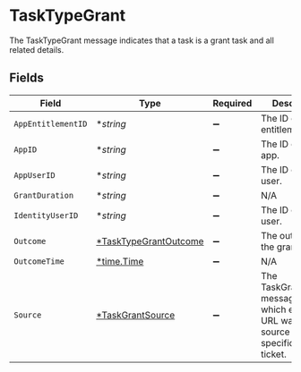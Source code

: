 # TaskTypeGrant

The TaskTypeGrant message indicates that a task is a grant task and all related details.


## Fields

| Field                                                                                                | Type                                                                                                 | Required                                                                                             | Description                                                                                          |
| ---------------------------------------------------------------------------------------------------- | ---------------------------------------------------------------------------------------------------- | ---------------------------------------------------------------------------------------------------- | ---------------------------------------------------------------------------------------------------- |
| `AppEntitlementID`                                                                                   | **string*                                                                                            | :heavy_minus_sign:                                                                                   | The ID of the app entitlement.                                                                       |
| `AppID`                                                                                              | **string*                                                                                            | :heavy_minus_sign:                                                                                   | The ID of the app.                                                                                   |
| `AppUserID`                                                                                          | **string*                                                                                            | :heavy_minus_sign:                                                                                   | The ID of the app user.                                                                              |
| `GrantDuration`                                                                                      | **string*                                                                                            | :heavy_minus_sign:                                                                                   | N/A                                                                                                  |
| `IdentityUserID`                                                                                     | **string*                                                                                            | :heavy_minus_sign:                                                                                   | The ID of the user.                                                                                  |
| `Outcome`                                                                                            | [*TaskTypeGrantOutcome](../../models/shared/tasktypegrantoutcome.md)                                 | :heavy_minus_sign:                                                                                   | The outcome of the grant.                                                                            |
| `OutcomeTime`                                                                                        | [*time.Time](https://pkg.go.dev/time#Time)                                                           | :heavy_minus_sign:                                                                                   | N/A                                                                                                  |
| `Source`                                                                                             | [*TaskGrantSource](../../models/shared/taskgrantsource.md)                                           | :heavy_minus_sign:                                                                                   | The TaskGrantSource message tracks which external URL was the source of the specificed grant ticket. |